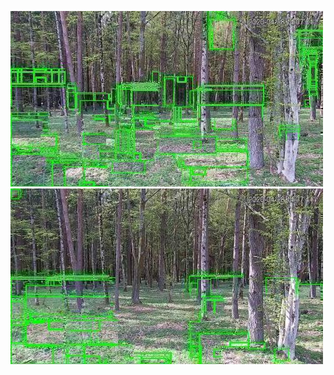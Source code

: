 ![20200428-140701-143706](in/20200428/20200428-140701-143706_0_.jpg)
![20200428-143711-150716](in/20200428/20200428-143711-150716_0_.jpg)
